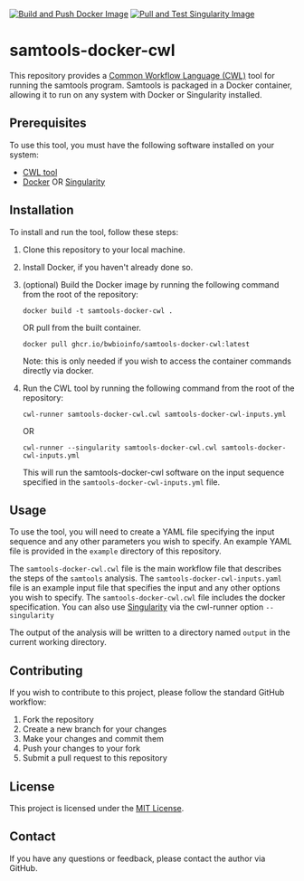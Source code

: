 [![Build and Push Docker Image](https://github.com/bwbioinfo/samtools-docker-cwl/actions/workflows/build-and-push.yml/badge.svg)](https://github.com/bwbioinfo/samtools-docker-cwl/actions/workflows/build-and-push.yml)
[![Pull and Test Singularity Image](https://github.com/bwbioinfo/samtools-docker-cwl/actions/workflows/singularity-test.yml/badge.svg)](https://github.com/bwbioinfo/samtools-docker-cwl/actions/workflows/singularity-test.yml)

# samtools-docker-cwl

This repository provides a [Common Workflow Language (CWL)](https://www.commonwl.org/) tool for running the samtools program. Samtools is packaged in a Docker container, allowing it to run on any system with Docker or Singularity installed.

## Prerequisites

To use this tool, you must have the following software installed on your system:

- [CWL tool](https://github.com/common-workflow-language/cwltool)
- [Docker](https://www.docker.com/) OR [Singularity](https://sylabs.io/singularity/)

## Installation

To install and run the tool, follow these steps:

1. Clone this repository to your local machine.
2. Install Docker, if you haven't already done so.
3. (optional) Build the Docker image by running the following command from the root of the repository:

    ```
    docker build -t samtools-docker-cwl .
    ```
    OR pull from the built container.
    ```
    docker pull ghcr.io/bwbioinfo/samtools-docker-cwl:latest
    ```
   Note: this is only needed if you wish to access the container commands directly via docker.
4. Run the CWL tool by running the following command from the root of the repository:

    ```
    cwl-runner samtools-docker-cwl.cwl samtools-docker-cwl-inputs.yml
    ```
    OR
    ```
    cwl-runner --singularity samtools-docker-cwl.cwl samtools-docker-cwl-inputs.yml
    ```

   This will run the samtools-docker-cwl software on the input sequence specified in the `samtools-docker-cwl-inputs.yml` file.

## Usage

To use the tool, you will need to create a YAML file specifying the input sequence and any other parameters you wish to specify. An example YAML file is provided in the `example` directory of this repository.

The `samtools-docker-cwl.cwl` file is the main workflow file that describes the steps of the `samtools` analysis. The `samtools-docker-cwl-inputs.yaml` file is an example input file that specifies the input and any other options you wish to specify. The `samtools-docker-cwl.cwl` file includes the docker specification. You can also use [Singularity](https://sylabs.io/singularity/) via the cwl-runner option `--singularity` 

The output of the analysis will be written to a directory named `output` in the current working directory.

## Contributing

If you wish to contribute to this project, please follow the standard GitHub workflow:

1. Fork the repository
2. Create a new branch for your changes
3. Make your changes and commit them
4. Push your changes to your fork
5. Submit a pull request to this repository

## License

This project is licensed under the [MIT License](https://github.com/bwbioinfo/samtools-docker-cwl/blob/main/LICENSE).

## Contact

If you have any questions or feedback, please contact the author via GitHub.
